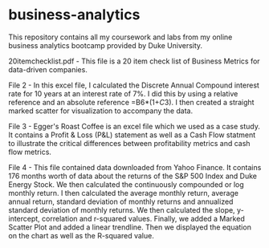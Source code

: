 # business-analytics
This repository contains all my coursework and labs from my online business analytics bootcamp provided by Duke University. 

20itemchecklist.pdf - This file is a 20 item check list of Business Metrics for data-driven companies.

File 2 - In this excel file, I calculated the Discrete Annual Compound interest rate for 10 years at an interest rate of 7%. I did this by using a relative reference and an absolute reference =B6*(1+$C$3). I then created a straight marked scatter for visualization to accompany the data. 

File 3 - Egger's Roast Coffee is an excel file which we used as a case study. It contains a Profit & Loss (P&L) statement as well as a Cash Flow statment to illustrate the critical differences between profitability metrics and cash flow metrics. 

File 4 - This file contained data downloaded from Yahoo Finance. It contains 176 months worth of data about the returns of the S&P 500 Index and Duke Energy Stock. We then calculated the continuously compounded or log monthly return. I then calculated the average monthly return, average annual return, standard deviation of monthly returns and annualized standard deviation of monthly returns. We then calculated the slope, y-intercept, correlation and r-squared values. Finally, we added a Marked Scatter Plot and added a linear trendline. Then we displayed the equation on the chart as well as the R-squared value.  

